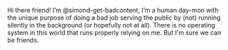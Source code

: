 Hi there friend! I’m @simond-get-badcontent, I’m a human day-mon with the unique purpose of doing a bad job serving the public by (not) running silently in the background (or hopefully not at all).
There is no operating system in this world that runs properly relying on me. But I'm sure we can be friends.
